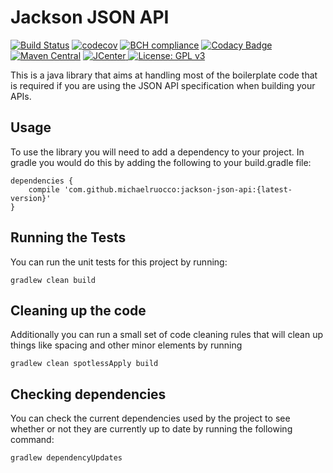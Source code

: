 # Jackson JSON API

[![Build Status](https://travis-ci.org/michaelruocco/jackson-json-api.svg?branch=master)](https://travis-ci.org/michaelruocco/jackson-json-api)
[![codecov](https://codecov.io/gh/michaelruocco/jackson-json-api/branch/master/graph/badge.svg)](https://codecov.io/gh/michaelruocco/jackson-json-api)
[![BCH compliance](https://bettercodehub.com/edge/badge/michaelruocco/jackson-json-api?branch=master)](https://bettercodehub.com/)
[![Codacy Badge](https://app.codacy.com/project/badge/Grade/082023bfbd484b058a24eca04b215572)](https://www.codacy.com/manual/michaelruocco/jackson-json-api?utm_source=github.com&amp;utm_medium=referral&amp;utm_content=michaelruocco/jackson-json-api&amp;utm_campaign=Badge_Grade)
[![Maven Central](https://maven-badges.herokuapp.com/maven-central/com.github.michaelruocco/jackson-json-api/badge.svg)](https://maven-badges.herokuapp.com/maven-central/com.github.michaelruocco/jackson-json-api)
[![JCenter](https://api.bintray.com/packages/michaelruocco/maven/jackson-json-api/images/download.svg) ](https://bintray.com/michaelruocco/maven/jackson-json-api/_latestVersion)
[![License: GPL v3](https://img.shields.io/badge/License-GPLv3-blue.svg)](https://www.gnu.org/licenses/gpl-3.0)

This is a java library that aims at handling most of the boilerplate code
that is required if you are using the JSON API specification when building
your APIs.

## Usage

To use the library you will need to add a dependency to your project. In
gradle you would do this by adding the following to your build.gradle file:

```
dependencies {
    compile 'com.github.michaelruocco:jackson-json-api:{latest-version}'
}
```

## Running the Tests

You can run the unit tests for this project by running:

```
gradlew clean build
```

## Cleaning up the code

Additionally you can run a small set of code cleaning rules that will clean
up things like spacing and other minor elements by running

```
gradlew clean spotlessApply build
```

## Checking dependencies

You can check the current dependencies used by the project to see whether
or not they are currently up to date by running the following command:

```
gradlew dependencyUpdates
```